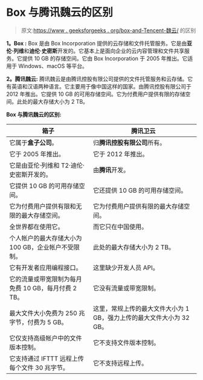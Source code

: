 # Box 与腾讯魏云的区别

> 原文:[https://www . geeksforgeeks . org/box-and-Tencent-魏云/](https://www.geeksforgeeks.org/difference-between-box-and-tencent-weiyun/) 的区别

**1。Box :**
Box 是由 Box Incorporation 提供的云存储和文件托管服务。它是由**亚伦·列维**和**迪伦·史密斯**开发的。它基本上是面向企业的云内容管理和文件共享服务。它提供 10 GB 的存储空间。它由 Box Incorporation 于 2005 年推出。它适用于 Windows、macOS 等平台。

**2。腾讯魏云:**
腾讯魏云是由腾讯控股有限公司提供的文件托管服务和云存储。它有英语和汉语两种语言。它主要用于像中国这样的国家。由腾讯控股有限公司于 2012 年推出。它提供 10 GB 的可用存储空间。它为付费用户提供有限的存储空间。此处的最大存储大小为 2 TB。

**Box 与腾讯魏云的区别:**

<center>

| 箱子 | 腾讯卫云 |
| --- | --- |
| 它属于**盒子公司**。 | 归**腾讯控股有限公司**所有。 |
| 它于 2005 年推出。 | 它于 2012 年推出。 |
| 它是由亚伦·列维和 T2·迪伦·史密斯开发的。 | 由**腾讯**开发。 |
| 它提供 10 GB 的可用存储空间。 | 它还提供 10 GB 的可用存储空间。 |
| 它为付费用户提供有限和无限的最大存储空间。 | 它为付费用户提供有限的最大存储空间。 |
| 全世界都在使用它。 | 而它只在中国使用。 |
| 个人帐户的最大存储大小为 100 GB，企业帐户不受限制。 | 此处的最大存储大小为 2 TB。 |
| 它有开发者应用编程接口。 | 这里缺少开发人员 API。 |
| 它的流量或带宽限制为每月免费 10 GB，每月付费 2 TB。 | 它没有流量或带宽限制。 |
| 最大文件大小免费为 250 兆字节，付费为 5 GB。 | 这里，常规上传的最大文件大小为 1 GB，强力上传的最大文件大小为 32 GB。 |
| 它仅支持高级帐户中的文件版本控制。 | 它不支持文件版本控制。 |
| 它支持通过 IFTTT 远程上传每个文件 30 兆字节。 | 它不支持远程上传。 |

</center>